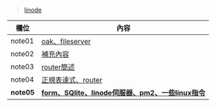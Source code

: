 > [linode](../linode.md)


欄位 | 內容
-------------|-----------------
note01 | [oak、fileserver](./note01.md)
note02 | [補充內容](./note02.md)
note03 | [router簡述](./note03.md)
note04 | [正規表達式、router](./note04.md)
**note05** | [**form、SQlite、linode伺服器、pm2、一些linux指令**](./note05.md)

